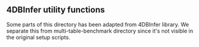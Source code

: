 ## 4DBInfer utility functions

Some parts of this directory has been adapted from 4DBInfer library. We separate this from multi-table-benchmark directory since it's not visible in the original setup scripts. 